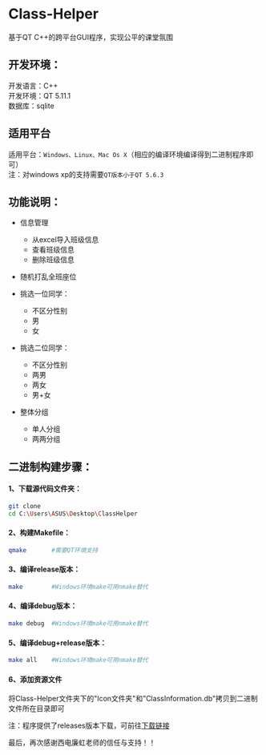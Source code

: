 # Class-Helper
基于QT C++的跨平台GUI程序，实现公平的课堂氛围

## 开发环境：
开发语言：C++  
开发环境：QT 5.11.1  
数据库：sqlite

## 适用平台
适用平台：`Windows、Linux、Mac Os X`（相应的编译环境编译得到二进制程序即可）  
注：对windows xp的支持需要`QT版本小于QT 5.6.3`

## 功能说明： 
* 信息管理
  * 从excel导入班级信息
  * 查看班级信息
  * 删除班级信息

* 随机打乱全班座位

* 挑选一位同学：
  * 不区分性别
  * 男
  * 女

* 挑选二位同学：
  * 不区分性别
  * 两男
  * 两女
  * 男+女
  
* 整体分组
  * 单人分组
  * 两两分组

## 二进制构建步骤：
#### 1、下载源代码文件夹：
```Bash
git clone 
cd C:\Users\ASUS\Desktop\ClassHelper
```

#### 2、构建Makefile：
``` Bash
qmake       #需要QT环境支持
```

#### 3、编译release版本：
```Bash
make        #Windows环境make可用nmake替代
```

#### 4、编译debug版本：
```Bash
make debug  #Windows环境make可用nmake替代
```

#### 5、编译debug+release版本：
```Bash
make all    #Windows环境make可用nmake替代
```
#### 6、添加资源文件
将Class-Helper文件夹下的"Icon文件夹"和"ClassInformation.db"拷贝到二进制文件所在目录即可  

注：程序提供了releases版本下载，可前往[下载链接]()

最后，再次感谢西电廉虹老师的信任与支持！！
